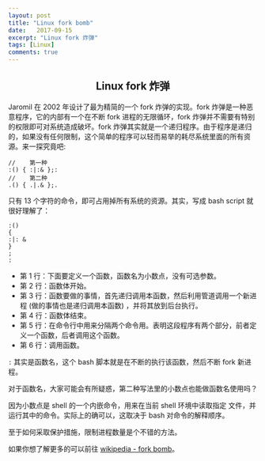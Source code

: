 ```yaml
---
layout: post
title: "Linux fork bomb"
date:   2017-09-15
excerpt: "Linux fork 炸弹"
tags: [Linux]
comments: true
---
```


<center><h2>Linux fork 炸弹</h2></center>

<!--more-->

Jaromil 在 2002 年设计了最为精简的一个 fork 炸弹的实现。fork 炸弹是一种恶意程序，它的内部有一个在不断 fork 进程的无限循环，fork 炸弹并不需要有特别的权限即可对系统造成破坏。fork 炸弹其实就是一个递归程序。由于程序是递归的，如果没有任何限制，这个简单的程序可以轻而易举的耗尽系统里面的所有资源。来一探究竟吧:

```shell
//    第一种
:() { :|:& };:
//    第二种
.() { .|.& };.
```

只有 13 个字符的命令，即可占用掉所有系统的资源。其实，写成 bash script 就很好理解了：

```shell
:()
{
:|: &
}
;
:
```

* 第 1 行：下面要定义一个函数，函数名为小数点，没有可选参数。
* 第 2 行：函数体开始。
* 第 3 行：函数要做的事情，首先递归调用本函数，然后利用管道调用一个新进程 (做的事情也是递归调用本函数) ，并将其放到后台执行。
* 第 4 行：函数体结束。
* 第 5 行：在命令行中用来分隔两个命令用。表明这段程序有两个部分，前者定义一个函数，后者调用这个函数。
* 第 6 行：调用函数。

`:` 其实是函数名，这个 bash 脚本就是在不断的执行该函数，然后不断 fork 新进程。

对于函数名，大家可能会有所疑惑，第二种写法里的小数点也能做函数名使用吗？

因为小数点是 shell 的一个内嵌命令，用来在当前 shell 环境中读取指定 文件，并运行其中的命令。实际上的确可以，这取决于 bash 对命令的解释顺序。

至于如何采取保护措施，限制进程数量是个不错的方法。

如果你想了解更多的可以前往 [wikipedia - fork bomb](https://en.wikipedia.org/wiki/Fork_bomb)。